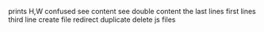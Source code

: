 prints H,W
confused
see content
see double content
the last lines
first lines
third line
create file
redirect
duplicate
delete js files
